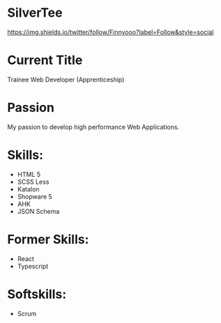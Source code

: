 # SilverTee

https://img.shields.io/twitter/follow/Finnyooo?label=Follow&style=social

# Current Title
Trainee Web Developer (Apprenticeship)


# Passion
My passion to develop high performance Web Applications.

# Skills:
- HTML 5
- SCSS Less
- Katalon
- Shopware 5
- AHK
- JSON Schema

# Former Skills:
- React
- Typescript


# Softskills:
- Scrum

